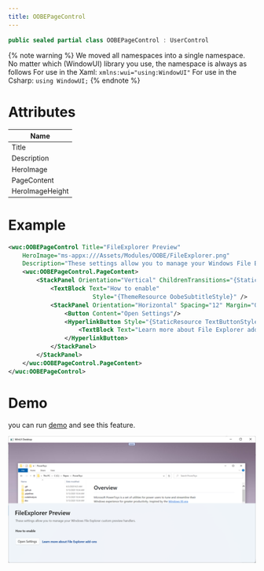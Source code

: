 ```yaml
---
title: OOBEPageControl
---
```


```cs
public sealed partial class OOBEPageControl : UserControl
```

{% note warning %}
We moved all namespaces into a single namespace. No matter which (WindowUI) library you use, the namespace is always as follows
For use in the Xaml:
`xmlns:wui="using:WindowUI"`
For use in the Csharp:
`using WindowUI;`
{% endnote %}

# Attributes

| Name |
|-|
|Title|
|Description|
|HeroImage|
|PageContent|
|HeroImageHeight|

# Example

```xml
<wuc:OOBEPageControl Title="FileExplorer Preview"
    HeroImage="ms-appx:///Assets/Modules/OOBE/FileExplorer.png"
    Description="These settings allow you to manage your Windows File Explorer custom preview handlers.">
    <wuc:OOBEPageControl.PageContent>
        <StackPanel Orientation="Vertical" ChildrenTransitions="{StaticResource SettingsCardsAnimations}">
            <TextBlock Text="How to enable"
                        Style="{ThemeResource OobeSubtitleStyle}" />
            <StackPanel Orientation="Horizontal" Spacing="12" Margin="0,24,0,0">
                <Button Content="Open Settings"/>
                <HyperlinkButton Style="{StaticResource TextButtonStyle}">
                    <TextBlock Text="Learn more about File Explorer add-ons" TextWrapping="Wrap" />
                </HyperlinkButton>
            </StackPanel>
        </StackPanel>
    </wuc:OOBEPageControl.PageContent>
</wuc:OOBEPageControl>
```

# Demo
you can run [demo](https://github.com/WindowUIOrg/WindowUI) and see this feature.

![WindowUI](https://raw.githubusercontent.com/ghost1372/Resources/main/SettingsUI/Samples/OOBEPageControl.png)
